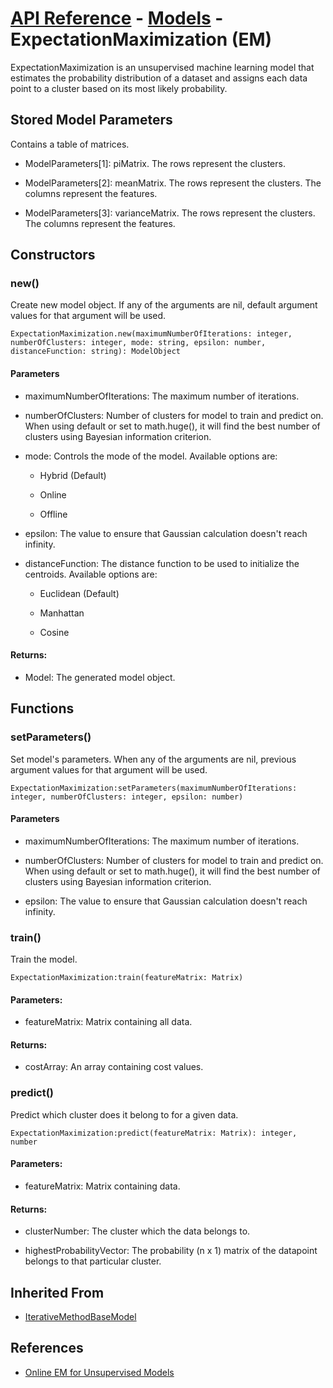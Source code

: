 # [API Reference](../../API.md) - [Models](../Models.md) - ExpectationMaximization (EM)

ExpectationMaximization is an unsupervised machine learning model that estimates the probability distribution of a dataset and assigns each data point to a cluster based on its most likely probability.

## Stored Model Parameters

Contains a table of matrices.  

* ModelParameters[1]: piMatrix. The rows represent the clusters.

* ModelParameters[2]: meanMatrix. The rows represent the clusters. The columns represent the features.

* ModelParameters[3]: varianceMatrix. The rows represent the clusters. The columns represent the features.

## Constructors

### new()

Create new model object. If any of the arguments are nil, default argument values for that argument will be used.

```
ExpectationMaximization.new(maximumNumberOfIterations: integer, numberOfClusters: integer, mode: string, epsilon: number, distanceFunction: string): ModelObject
```
#### Parameters

* maximumNumberOfIterations: The maximum number of iterations.

* numberOfClusters: Number of clusters for model to train and predict on. When using default or set to math.huge(), it will find the best number of clusters using Bayesian information criterion.

* mode: Controls the mode of the model. Available options are:

  * Hybrid (Default)
 
  * Online
 
  * Offline

* epsilon: The value to ensure that Gaussian calculation doesn't reach infinity.

* distanceFunction: The distance function to be used to initialize the centroids. Available options are:

  * Euclidean (Default)
 
  * Manhattan
 
  * Cosine

#### Returns:

* Model: The generated model object.

## Functions

### setParameters()

Set model's parameters. When any of the arguments are nil, previous argument values for that argument will be used. 

```
ExpectationMaximization:setParameters(maximumNumberOfIterations: integer, numberOfClusters: integer, epsilon: number)
```

#### Parameters

* maximumNumberOfIterations: The maximum number of iterations. 

* numberOfClusters: Number of clusters for model to train and predict on. When using default or set to math.huge(), it will find the best number of clusters using Bayesian information criterion.

* epsilon: The value to ensure that Gaussian calculation doesn't reach infinity.

### train()

Train the model.

```
ExpectationMaximization:train(featureMatrix: Matrix)
```

#### Parameters:

* featureMatrix: Matrix containing all data.

#### Returns:

* costArray: An array containing cost values.

### predict()

Predict which cluster does it belong to for a given data.

```
ExpectationMaximization:predict(featureMatrix: Matrix): integer, number
```

#### Parameters:

* featureMatrix: Matrix containing data.

#### Returns:

* clusterNumber: The cluster which the data belongs to.

* highestProbabilityVector: The probability (n x 1) matrix of the datapoint belongs to that particular cluster.

## Inherited From

* [IterativeMethodBaseModel](IterativeMethodBaseModel.md)

## References

* [Online EM for Unsupervised Models](https://cs.stanford.edu/~pliang/papers/online-naacl2009.pdf)
